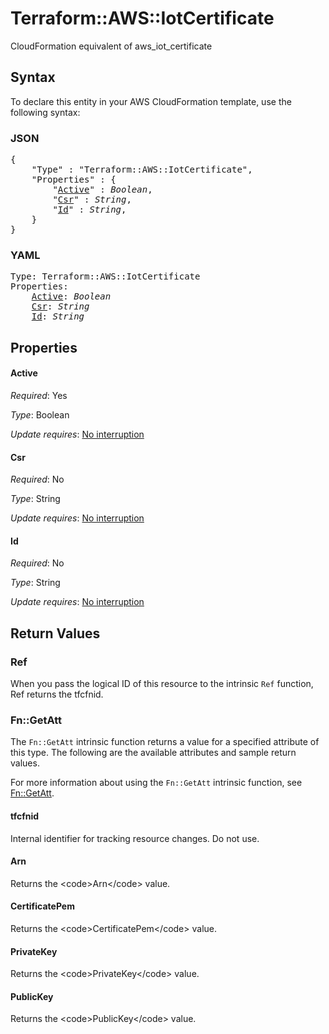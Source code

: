 # Terraform::AWS::IotCertificate

CloudFormation equivalent of aws_iot_certificate

## Syntax

To declare this entity in your AWS CloudFormation template, use the following syntax:

### JSON

<pre>
{
    "Type" : "Terraform::AWS::IotCertificate",
    "Properties" : {
        "<a href="#active" title="Active">Active</a>" : <i>Boolean</i>,
        "<a href="#csr" title="Csr">Csr</a>" : <i>String</i>,
        "<a href="#id" title="Id">Id</a>" : <i>String</i>,
    }
}
</pre>

### YAML

<pre>
Type: Terraform::AWS::IotCertificate
Properties:
    <a href="#active" title="Active">Active</a>: <i>Boolean</i>
    <a href="#csr" title="Csr">Csr</a>: <i>String</i>
    <a href="#id" title="Id">Id</a>: <i>String</i>
</pre>

## Properties

#### Active

_Required_: Yes

_Type_: Boolean

_Update requires_: [No interruption](https://docs.aws.amazon.com/AWSCloudFormation/latest/UserGuide/using-cfn-updating-stacks-update-behaviors.html#update-no-interrupt)

#### Csr

_Required_: No

_Type_: String

_Update requires_: [No interruption](https://docs.aws.amazon.com/AWSCloudFormation/latest/UserGuide/using-cfn-updating-stacks-update-behaviors.html#update-no-interrupt)

#### Id

_Required_: No

_Type_: String

_Update requires_: [No interruption](https://docs.aws.amazon.com/AWSCloudFormation/latest/UserGuide/using-cfn-updating-stacks-update-behaviors.html#update-no-interrupt)

## Return Values

### Ref

When you pass the logical ID of this resource to the intrinsic `Ref` function, Ref returns the tfcfnid.

### Fn::GetAtt

The `Fn::GetAtt` intrinsic function returns a value for a specified attribute of this type. The following are the available attributes and sample return values.

For more information about using the `Fn::GetAtt` intrinsic function, see [Fn::GetAtt](https://docs.aws.amazon.com/AWSCloudFormation/latest/UserGuide/intrinsic-function-reference-getatt.html).

#### tfcfnid

Internal identifier for tracking resource changes. Do not use.

#### Arn

Returns the &lt;code&gt;Arn&lt;/code&gt; value.

#### CertificatePem

Returns the &lt;code&gt;CertificatePem&lt;/code&gt; value.

#### PrivateKey

Returns the &lt;code&gt;PrivateKey&lt;/code&gt; value.

#### PublicKey

Returns the &lt;code&gt;PublicKey&lt;/code&gt; value.

